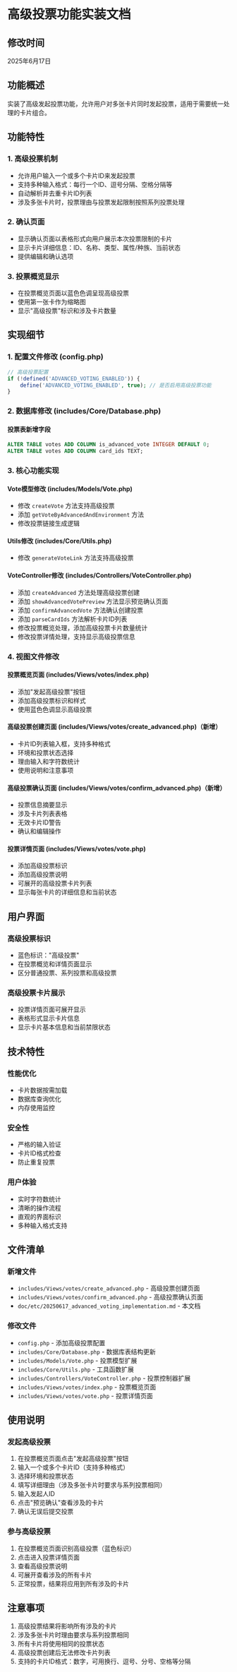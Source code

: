 # 高级投票功能实装文档

## 修改时间
2025年6月17日

## 功能概述
实装了高级发起投票功能，允许用户对多张卡片同时发起投票，适用于需要统一处理的卡片组合。

## 功能特性

### 1. 高级投票机制
- 允许用户输入一个或多个卡片ID来发起投票
- 支持多种输入格式：每行一个ID、逗号分隔、空格分隔等
- 自动解析并去重卡片ID列表
- 涉及多张卡片时，投票理由与投票发起限制按照系列投票处理

### 2. 确认页面
- 显示确认页面以表格形式向用户展示本次投票限制的卡片
- 显示卡片详细信息：ID、名称、类型、属性/种族、当前状态
- 提供编辑和确认选项

### 3. 投票概览显示
- 在投票概览页面以蓝色色调呈现高级投票
- 使用第一张卡作为缩略图
- 显示"高级投票"标识和涉及卡片数量

## 实现细节

### 1. 配置文件修改 (config.php)
```php
// 高级投票配置
if (!defined('ADVANCED_VOTING_ENABLED')) {
    define('ADVANCED_VOTING_ENABLED', true); // 是否启用高级投票功能
}
```

### 2. 数据库修改 (includes/Core/Database.php)
#### 投票表新增字段
```sql
ALTER TABLE votes ADD COLUMN is_advanced_vote INTEGER DEFAULT 0;
ALTER TABLE votes ADD COLUMN card_ids TEXT;
```

### 3. 核心功能实现

#### Vote模型修改 (includes/Models/Vote.php)
- 修改 `createVote` 方法支持高级投票
- 添加 `getVoteByAdvancedAndEnvironment` 方法
- 修改投票链接生成逻辑

#### Utils修改 (includes/Core/Utils.php)
- 修改 `generateVoteLink` 方法支持高级投票

#### VoteController修改 (includes/Controllers/VoteController.php)
- 添加 `createAdvanced` 方法处理高级投票创建
- 添加 `showAdvancedVotePreview` 方法显示预览确认页面
- 添加 `confirmAdvancedVote` 方法确认创建投票
- 添加 `parseCardIds` 方法解析卡片ID列表
- 修改投票概览处理，添加高级投票卡片数量统计
- 修改投票详情处理，支持显示高级投票信息

### 4. 视图文件修改

#### 投票概览页面 (includes/Views/votes/index.php)
- 添加"发起高级投票"按钮
- 添加高级投票标识和样式
- 使用蓝色色调显示高级投票

#### 高级投票创建页面 (includes/Views/votes/create_advanced.php)（新增）
- 卡片ID列表输入框，支持多种格式
- 环境和投票状态选择
- 理由输入和字符数统计
- 使用说明和注意事项

#### 高级投票确认页面 (includes/Views/votes/confirm_advanced.php)（新增）
- 投票信息摘要显示
- 涉及卡片列表表格
- 无效卡片ID警告
- 确认和编辑操作

#### 投票详情页面 (includes/Views/votes/vote.php)
- 添加高级投票标识
- 添加高级投票说明
- 可展开的高级投票卡片列表
- 显示每张卡片的详细信息和当前状态

## 用户界面

### 高级投票标识
- 蓝色标识："高级投票"
- 在投票概览和详情页面显示
- 区分普通投票、系列投票和高级投票

### 高级投票卡片展示
- 投票详情页面可展开显示
- 表格形式显示卡片信息
- 显示卡片基本信息和当前禁限状态

## 技术特性

### 性能优化
- 卡片数据按需加载
- 数据库查询优化
- 内存使用监控

### 安全性
- 严格的输入验证
- 卡片ID格式检查
- 防止重复投票

### 用户体验
- 实时字符数统计
- 清晰的操作流程
- 直观的界面标识
- 多种输入格式支持

## 文件清单

### 新增文件
- `includes/Views/votes/create_advanced.php` - 高级投票创建页面
- `includes/Views/votes/confirm_advanced.php` - 高级投票确认页面
- `doc/etc/20250617_advanced_voting_implementation.md` - 本文档

### 修改文件
- `config.php` - 添加高级投票配置
- `includes/Core/Database.php` - 数据库表结构更新
- `includes/Models/Vote.php` - 投票模型扩展
- `includes/Core/Utils.php` - 工具函数扩展
- `includes/Controllers/VoteController.php` - 投票控制器扩展
- `includes/Views/votes/index.php` - 投票概览页面
- `includes/Views/votes/vote.php` - 投票详情页面

## 使用说明

### 发起高级投票
1. 在投票概览页面点击"发起高级投票"按钮
2. 输入一个或多个卡片ID（支持多种格式）
3. 选择环境和投票状态
4. 填写详细理由（涉及多张卡片时要求与系列投票相同）
5. 输入发起人ID
6. 点击"预览确认"查看涉及的卡片
7. 确认无误后提交投票

### 参与高级投票
1. 在投票概览页面识别高级投票（蓝色标识）
2. 点击进入投票详情页面
3. 查看高级投票说明
4. 可展开查看涉及的所有卡片
5. 正常投票，结果将应用到所有涉及的卡片

## 注意事项

1. 高级投票结果将影响所有涉及的卡片
2. 涉及多张卡片时理由要求与系列投票相同
3. 所有卡片将使用相同的投票状态
4. 高级投票创建后无法修改卡片列表
5. 支持的卡片ID格式：数字，可用换行、逗号、分号、空格等分隔
